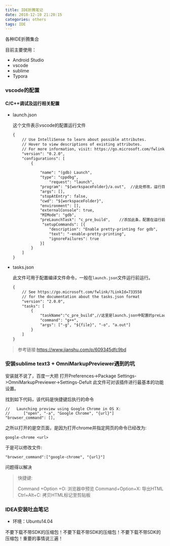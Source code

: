 ```yaml
---
title: IDE折腾笔记
date: 2018-12-10 21:20:15
categories: others
tags: IDE
---
```


各种IDE折腾集合

目前主要使用：

- Android Studio
- vscode
- sublime
- Typora

<!--more-->

### vscode的配置

#### C/C++调试及运行相关配置

- launch.json

  这个文件表示vscode的配置运行文件

  ```xml
  {
      // Use IntelliSense to learn about possible attributes.
      // Hover to view descriptions of existing attributes.
      // For more information, visit: https://go.microsoft.com/fwlink/?linkid=830387
      "version": "0.2.0",
      "configurations": [
          {
      
              "name": "(gdb) Launch",
              "type": "cppdbg",
                  "request": "launch",
              "program": "${workspaceFolder}/a.out",  //此处修改，运行目录下编译后生成的a.out文件
              "args": [],
              "stopAtEntry": false,
              "cwd": "${workspaceFolder}",
              "environment": [],
              "externalConsole": true,
              "MIMode": "gdb",
              "preLaunchTask": "c_pre_build",    //添加此条，配置在运行前进行编译，引号中的名字随便取
               "setupCommands": [{
                  "description": "Enable pretty-printing for gdb",
                  "text": "-enable-pretty-printing",
                  "ignoreFailures": true
              }]
          }
      ]
  }
  ```


- tasks.json

  此文件可用于配置编译文件命令，一般在`launch.json`文件运行前运行。

  ```xml
  {
      // See https://go.microsoft.com/fwlink/?LinkId=733558
      // for the documentation about the tasks.json format
      "version": "2.0.0",
      "tasks": [
          {
              "taskName":"c_pre_build",//这里是launch.json中配置的preLaunchTask字段
              "command": "g++",
              "args": ["-g", "${file}", "-o", "a.out"]
          }
      ]
  }
  ```

> 参考链接:https://www.jianshu.com/p/609345dfc9bd 

### 安装sublime text3 + OmniMarkupPreviewer遇到的坑

安装就不说了，百度一大把
打开Preferences->Package Settings->OmniMarkupPreviewer->Settings-Defult 
此文件可对该插件进行最基本的功能设置。

找到如下代码，该代码是快捷键后执行的命令

```
//   Launching preview using Google Chrome in OS X:
//      ["open", "-a", "Google Chrome", "{url}"]
"browser_command": [],
```

之所以打开的是空页面，是因为打开chrome并指定网页的命令已经改为:

```
google-chrome <url>
```

于是可以修改文件:

```
"browser_command":["google-chrome", "{url}"]
```

问题得以解决

>  快捷键:
>
> Command +Option +O: 浏览器中预览
> Command+Option+X: 导出HTML
> Ctrl+Alt+C: 拷贝HTML标记至剪贴板

### IDEA安装吐血笔记

- 环境：Ubuntu14.04

不要下载不带SDK的压缩包！不要下载不带SDK的压缩包！不要下载不带SDK的压缩包！重要的事情说三遍！